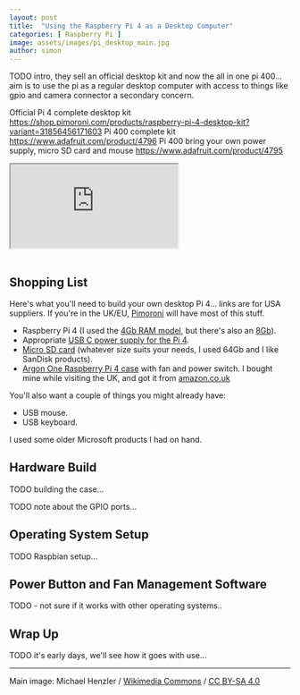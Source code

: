 ```yaml
---
layout: post
title:  "Using the Raspberry Pi 4 as a Desktop Computer"
categories: [ Raspberry Pi ]
image: assets/images/pi_desktop_main.jpg
author: simon
---
```

TODO intro, they sell an official desktop kit and now the all in one pi 400... aim is to use the pi as a regular desktop computer with access to things like gpio and camera connector a secondary concern.

Official Pi 4 complete desktop kit https://shop.pimoroni.com/products/raspberry-pi-4-desktop-kit?variant=31856456171603
Pi 400 complete kit https://www.adafruit.com/product/4796
Pi 400 bring your own power supply, micro SD card and mouse https://www.adafruit.com/product/4795

<div class="embed-responsive embed-responsive-16by9">
  <iframe class="embed-responsive-item" src="https://www.youtube.com/embed/_79nXUG4Y4Y" allowfullscreen></iframe>
</div><br/>

## Shopping List

Here's what you'll need to build your own desktop Pi 4... links are for USA suppliers.  If you're in the UK/EU, [Pimoroni](https://shop.pimoroni.com/) will have most of this stuff.

* Raspberry Pi 4 (I used the [4Gb RAM model](https://www.adafruit.com/product/4296), but there's also an [8Gb](https://www.adafruit.com/product/4564)).
* Appropriate [USB C power supply for the Pi 4](https://www.adafruit.com/product/4298).
* [Micro SD card](https://www.amazon.com/SanDisk-Ultra-microSDHC-Memory-Adapter/dp/B08GYBBBBH) (whatever size suits your needs, I used 64Gb and I like SanDisk products).
* [Argon One Raspberry Pi 4 case](https://www.argon40.com/catalog/product/view/id/52/s/argon-one-raspberry-pi-4-case/category/4/) with fan and power switch.  I bought mine while visiting the UK, and got it from [amazon.co.uk](https://www.amazon.co.uk/gp/product/B086JXR75B/)

You'll also want a couple of things you might already have:

* USB mouse.
* USB keyboard.

I used some older Microsoft products I had on hand.

## Hardware Build

TODO building the case...

TODO note about the GPIO ports...

## Operating System Setup

TODO Raspbian setup...

## Power Button and Fan Management Software

TODO - not sure if it works with other operating systems..

## Wrap Up

TODO it's early days, we'll see how it goes with use...

---

Main image: Michael Henzler / [Wikimedia Commons](https://commons.wikimedia.org/wiki/Main_Page) / [CC BY-SA 4.0](https://creativecommons.org/licenses/by-sa/4.0/)
